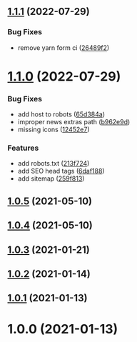 ## [1.1.1](https://github.com/SugarF0x/ntp-help/compare/v1.1.0...v1.1.1) (2022-07-29)


### Bug Fixes

* remove yarn form ci ([26489f2](https://github.com/SugarF0x/ntp-help/commit/26489f28ffa95983b7259b86966bcb03305ac039))



# [1.1.0](https://github.com/SugarF0x/ntp-help/compare/v1.0.5...v1.1.0) (2022-07-29)


### Bug Fixes

* add host to robots ([65d384a](https://github.com/SugarF0x/ntp-help/commit/65d384a1be81d6dfdad6ee7ad035a2a340227914))
* improper news extras path ([b962e9d](https://github.com/SugarF0x/ntp-help/commit/b962e9da2a72460848b83b02934e1f5f3524a995))
* missing icons ([12452e7](https://github.com/SugarF0x/ntp-help/commit/12452e77fb0398e22703f3f5fcd54f5359fcef35))


### Features

* add robots.txt ([213f724](https://github.com/SugarF0x/ntp-help/commit/213f72448733ddcb75ffa2985b76652ddd1e824a))
* add SEO head tags ([6daf188](https://github.com/SugarF0x/ntp-help/commit/6daf188dd2ea774db2dfe0cd0516597d84fc753e))
* add sitemap ([259f813](https://github.com/SugarF0x/ntp-help/commit/259f813746f3212274b81a5d2a65aa419d2a7393))



## [1.0.5](https://github.com/SugarF0x/ntp-help/compare/v1.0.4...v1.0.5) (2021-05-10)



## [1.0.4](https://github.com/SugarF0x/ntp-help/compare/v1.0.3...v1.0.4) (2021-05-10)



## [1.0.3](https://github.com/SugarF0x/ntp-help/compare/v1.0.2...v1.0.3) (2021-01-21)



## [1.0.2](https://github.com/SugarF0x/ntp-help/compare/v1.0.1...v1.0.2) (2021-01-14)



## [1.0.1](https://github.com/SugarF0x/ntp-help/compare/v1.0.0...v1.0.1) (2021-01-13)



# 1.0.0 (2021-01-13)



